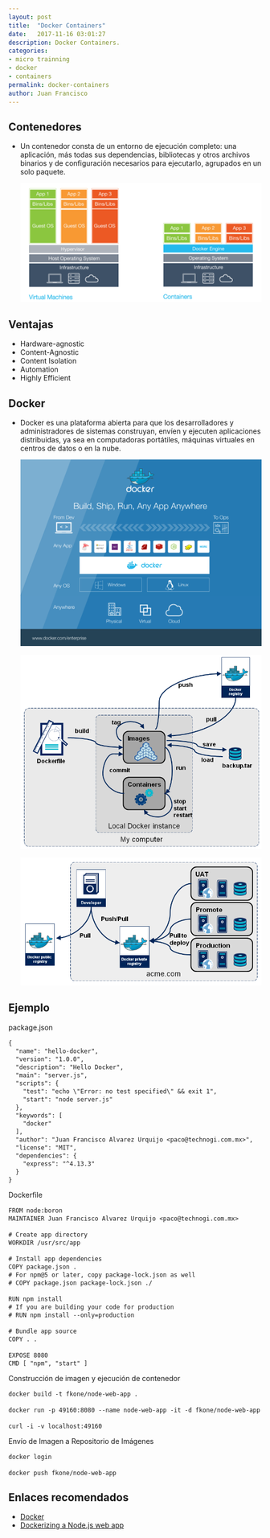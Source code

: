 ```yaml
---
layout: post
title:  "Docker Containers"
date:   2017-11-16 03:01:27
description: Docker Containers.
categories:
- micro trainning
- docker
- containers
permalink: docker-containers
author: Juan Francisco
---
```

## Contenedores
- Un contenedor consta de un entorno de ejecución completo: una aplicación, más todas sus dependencias, bibliotecas y otros archivos binarios y de configuración necesarios para ejecutarlo, agrupados en un solo paquete.

  ![Containers vs VMs](../images/docker-virtual-machines-container.png?raw=true "Containers vs Vitual Machines")

## Ventajas
- Hardware-agnostic
- Content-Agnostic
- Content Isolation
- Automation
- Highly Efficient

## Docker
- Docker es una plataforma abierta para que los desarrolladores y administradores de sistemas construyan, envíen y ejecuten aplicaciones distribuidas, ya sea en computadoras portátiles, máquinas virtuales en centros de datos o en la nube.

  ![Docker Execution](../images/docker-from-dev-to-ops.png?raw=true "Docker Execution")

  ![Docker Lifecycle](../images/docker-stages.png?raw=true "Docker Lifecycle")

  ![Docker Lifecycle-Cont](../images/docker-pull-deploy.png?raw=true "Docker Lifecycle Cont")

## Ejemplo
package.json
````
{
  "name": "hello-docker",
  "version": "1.0.0",
  "description": "Hello Docker",
  "main": "server.js",
  "scripts": {
    "test": "echo \"Error: no test specified\" && exit 1",
    "start": "node server.js"
  },
  "keywords": [
    "docker"
  ],
  "author": "Juan Francisco Alvarez Urquijo <paco@technogi.com.mx>",
  "license": "MIT",
  "dependencies": {
    "express": "^4.13.3"
  }
}  
````

Dockerfile
````
FROM node:boron
MAINTAINER Juan Francisco Alvarez Urquijo <paco@technogi.com.mx>

# Create app directory
WORKDIR /usr/src/app

# Install app dependencies
COPY package.json .
# For npm@5 or later, copy package-lock.json as well
# COPY package.json package-lock.json ./

RUN npm install
# If you are building your code for production
# RUN npm install --only=production

# Bundle app source
COPY . .

EXPOSE 8080
CMD [ "npm", "start" ]
````

Construcción de imagen y ejecución de contenedor
````
docker build -t fkone/node-web-app .

docker run -p 49160:8080 --name node-web-app -it -d fkone/node-web-app

curl -i -v localhost:49160
````

Envío de Imagen a Repositorio de Imágenes
````
docker login

docker push fkone/node-web-app
````

## Enlaces recomendados
- [Docker](https://www.docker.com/)
- [Dockerizing a Node.js web app](https://nodejs.org/en/docs/guides/nodejs-docker-webapp/)
